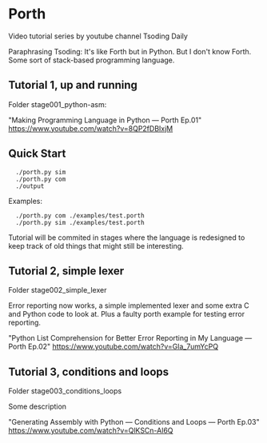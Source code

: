 # Porth

Video tutorial series by youtube channel Tsoding Daily

Paraphrasing Tsoding: 
It's like Forth but in Python. But I don't know Forth. Some sort of stack-based programming language.

## Tutorial 1, up and running

Folder stage001_python-asm:

"Making Programming Language in Python — Porth Ep.01"
https://www.youtube.com/watch?v=8QP2fDBIxjM

## Quick Start
```console
  ./porth.py sim
  ./porth.py com
  ./output
```
Examples:
 
```console
  ./porth.py com ./examples/test.porth
  ./porth.py sim ./examples/test.porth
```

Tutorial will be commited in stages where the language is redesigned to keep track of old things that might still be interesting.

## Tutorial 2, simple lexer 

Folder stage002_simple_lexer

Error reporting now works, a simple implemented lexer and some extra C and Python code to look at. Plus a faulty porth example for testing error reporting.

"Python List Comprehension for Better Error Reporting in My Language — Porth Ep.02"
https://www.youtube.com/watch?v=Gla_7umYcPQ

## Tutorial 3, conditions and loops
Folder stage003_conditions_loops

Some description

"Generating Assembly with Python — Conditions and Loops — Porth Ep.03"
https://www.youtube.com/watch?v=QlKSCn-Al6Q
